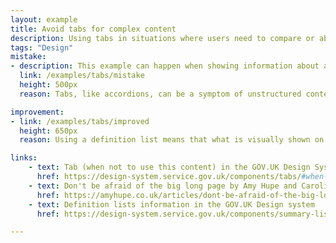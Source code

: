 ```yaml
---
layout: example
title: Avoid tabs for complex content
description: Using tabs in situations where users need to compare or absorb more information.
tags: "Design"
mistake:  
- description: This example can happen when showing information about a user that they need to compalre.
  link: /examples/tabs/mistake
  height: 500px
  reason: Tabs, like accordions, can be a symptom of unstructured content design. It also does not act as a tab in mobile view so is a unequal experience.

improvement:
- link: /examples/tabs/improved
  height: 650px
  reason: Using a definition list means that what is visually shown on the page is more aligned with what is read out on a screen reader.

links:
    - text: Tab (when not to use this content) in the GOV.UK Design System
      href: https://design-system.service.gov.uk/components/tabs/#when-not-to-use-this-component
    - text: Don't be afraid of the big long page by Amy Hupe and Caroline Jarrett
      href: https://amyhupe.co.uk/articles/dont-be-afraid-of-the-big-long-page/    
    - text: Definition lists information in the GOV.UK Design system
      href: https://design-system.service.gov.uk/components/summary-list/

---
```

